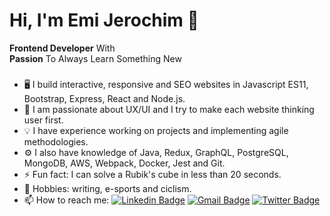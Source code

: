 # Hi, I'm Emi Jerochim 👋
**Frontend Developer**  With  
**Passion**  To Always Learn Something New



###
- 🖥️ I build interactive, responsive and SEO websites in Javascript ES11, Bootstrap, Express, React and Node.js.
- 💎 I am passionate about UX/UI and I try to make each website thinking user first.
- 💡 I have experience working on projects and implementing agile methodologies.
- ⚙️ I also have knowledge of Java, Redux, GraphQL, PostgreSQL, MongoDB, AWS, Webpack, Docker, Jest and Git.
- ⚡ Fun fact: I can solve a Rubik's cube in less than 20 seconds.
- 🚴 Hobbies: writing, e-sports and ciclism.
- 📫 How to reach me: 
[![Linkedin Badge](https://img.shields.io/badge/-emijerochim-blue?style=flat-square&logo=Linkedin&logoColor=white&link=https://www.linkedin.com/in/emijerochim/)](https://www.linkedin.com/in/emijerochim/) 
[![Gmail Badge](https://img.shields.io/badge/-emijerochim@gmail.com-c14438?style=flat-square&logo=Gmail&logoColor=white&link=mailto:emijerochim@gmail.com)](mailto:emijerochim@gmail.com)
[![Twitter Badge](https://img.shields.io/badge/-@emijerochim-1ca0f1?style=flat-square&labelColor=1ca0f1&logo=twitter&logoColor=white&link=https://twitter.com/emijerochim)](https://twitter.com/emijerochim) 
